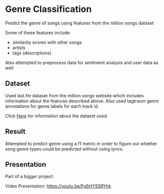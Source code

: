 # Genre Classification
Predict the genre of songs using features from the million songs dataset

Some of these features include: 
  - similarity scores with other songs
  - artists
  - tags (descriptions)

Also attempted to preprocess data for sentiment analysis and user data as well

## Dataset 
Used last.fm dataset from the million songs website which includes information about the 
features described above. Also used tagtraum genre annotations for genre labels for each
track id. 

Click [Here](http://millionsongdataset.com/lastfm/) for information about the dataset used

## Result
Attempted to predict genre using a f1 metric in order to figure out whether song
genre types could be predicted without using lyrics. 

## Presentation
Part of a bigger project. 

Video Presentation: https://youtu.be/Fq5HYS5RYhk
